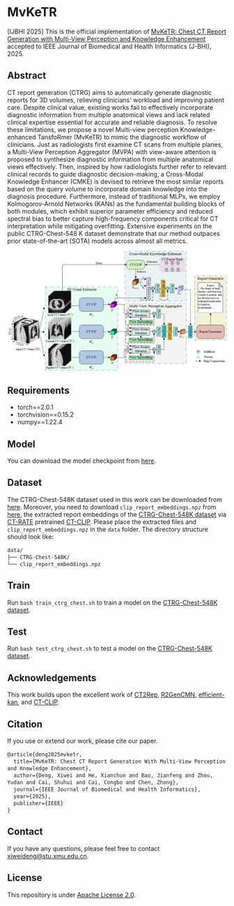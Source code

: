 # MvKeTR
[IJBHI 2025] This is the official implementation of [MvKeTR: Chest CT Report Generation with Multi-View Perception and Knowledge Enhancement](https://ieeexplore.ieee.org/document/11045098) accepted to IEEE Journal of Biomedical and Health Informatics (J-BHI), 2025.

## Abstract

CT report generation (CTRG) aims to automatically generate diagnostic reports for 3D volumes, relieving clinicians' workload and improving patient care. Despite clinical value, existing works fail to effectively incorporate diagnostic information from multiple anatomical views and lack related clinical expertise essential for accurate and reliable diagnosis. To resolve these limitations, we propose a novel Multi-view perception Knowledge-enhanced TansfoRmer (MvKeTR) to mimic the diagnostic workflow of clinicians. Just as radiologists first examine CT scans from multiple planes, a Multi-View Perception Aggregator (MVPA) with view-aware attention is proposed to synthesize diagnostic information from multiple anatomical views effectively. Then, inspired by how radiologists further refer to relevant clinical records to guide diagnostic decision-making, a Cross-Modal Knowledge Enhancer (CMKE) is devised to retrieve the most similar reports based on the query volume to incorporate domain knowledge into the diagnosis procedure. Furthermore, instead of traditional MLPs, we employ Kolmogorov-Arnold Networks (KANs) as the fundamental building blocks of both modules, which exhibit superior parameter efficiency and reduced spectral bias to better capture high-frequency components critical for CT interpretation while mitigating overfitting. Extensive experiments on the public CTRG-Chest-548 K dataset demonstrate that our method outpaces prior state-of-the-art (SOTA) models across almost all metrics.

<img src='overview.png' alt="MvKeTR Overview"/>

## Requirements

+ torch==2.0.1
+ torchvision==0.15.2
+ numpy==1.22.4

## Model

You can download the model checkpoint from [here](https://drive.google.com/file/d/1j50O5X_pF8JngJZ8YEbC3lUMfsdJPhGg/view?usp=sharing).

## Dataset

The CTRG-Chest-548K dataset used in this work can be downloaded from [here](https://pan.baidu.com/s/1z_0lam0Y3w8pzWC0x6mmsA?pwd=cu6a). Moreover, you need to download `clip_report_embeddings.npz` from [here](https://drive.google.com/file/d/1F0FSE95LP2xusl8v35H2-ingH3yhSB3c/view?usp=sharing), the extracted report embeddings of the [CTRG-Chest-548K dataset](https://github.com/tangyuhao2016/CTRG) via [ CT-RATE](https://huggingface.co/datasets/ibrahimhamamci/CT-RATE) pretrained [CT-CLIP](https://github.com/ibrahimethemhamamci/CT-CLIP).
Please place the extracted files and `clip_report_embeddings.npz` in the `data` folder. 
The directory structure should look like:
```
data/
├── CTRG-Chest-548K/
└── clip_report_embeddings.npz
```

## Train

Run `bash train_ctrg_chest.sh` to train a model on the [CTRG-Chest-548K dataset](https://github.com/tangyuhao2016/CTRG).

## Test

Run `bash test_ctrg_chest.sh` to test a model on the [CTRG-Chest-548K dataset](https://github.com/tangyuhao2016/CTRG).

## Acknowledgements

This work builds upon the excellent work of [CT2Rep](https://github.com/ibrahimethemhamamci/CT2Rep), [R2GenCMN](https://github.com/zhjohnchan/R2GenCMN), [efficient-kan](https://github.com/Blealtan/efficient-kan), and [CT-CLIP](https://github.com/ibrahimethemhamamci/CT-CLIP).

## Citation

If you use or extend our work, please cite our paper.

```
@article{deng2025mvketr,
  title={MvKeTR: Chest CT Report Generation With Multi-View Perception and Knowledge Enhancement},
  author={Deng, Xiwei and He, Xianchun and Bao, Jianfeng and Zhou, Yudan and Cai, Shuhui and Cai, Congbo and Chen, Zhong},
  journal={IEEE Journal of Biomedical and Health Informatics},  
  year={2025},
  publisher={IEEE}
}
```

## Contact

If you have any questions, please feel free to contact [xiweideng@stu.xmu.edu.cn](mailto:xiweideng@stu.xmu.edu.cn).

## License

This repository is under [Apache License 2.0](https://github.com/xiweideng/MvKeTR/blob/main/LICENSE).
